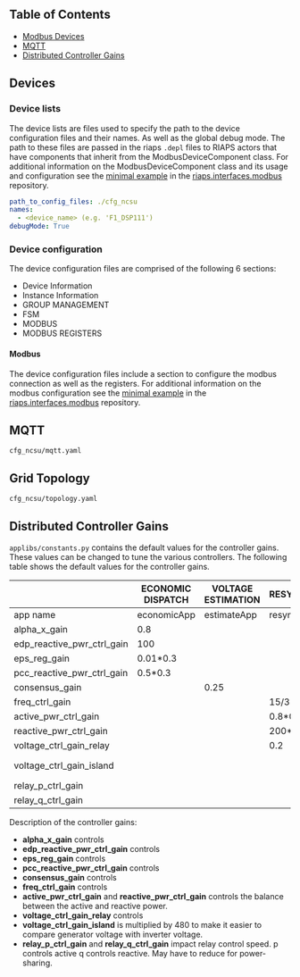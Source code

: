 ## Table of Contents
<!-- TOC -->
* [Modbus Devices](#modbus-devices)
* [MQTT](#mqtt)
* [Distributed Controller Gains](#distributed-controller-gains)
<!-- TOC -->

## Devices

### Device lists
The device lists are files used to specify the path to the device configuration files and their names. As well as the global debug mode. 
The path to these files are passed in the riaps `.depl` files to RIAPS actors that have components that inherit from the ModbusDeviceComponent class.
For additional information on the ModbusDeviceComponent class and its usage and configuration see the [minimal example](https://github.com/RIAPS/interface.modbus.libs/tree/main/example/Minimal) in the [riaps.interfaces.modbus](https://github.com/RIAPS/interface.modbus.libs/tree/main) repository.
```yaml
path_to_config_files: ./cfg_ncsu
names:
  - <device_name> (e.g. 'F1_DSP111')
debugMode: True
```

### Device configuration
The device configuration files are comprised of the following 6 sections:
* Device Information
* Instance Information
* GROUP MANAGEMENT
* FSM
* MODBUS 
* MODBUS REGISTERS


#### Modbus
The device configuration files include a section to configure the modbus connection as well as the registers.
For additional information on the modbus configuration see the [minimal example](https://github.com/RIAPS/interface.modbus.libs/tree/main/example/Minimal) in the [riaps.interfaces.modbus](https://github.com/RIAPS/interface.modbus.libs/tree/main) repository.




## MQTT
`cfg_ncsu/mqtt.yaml`

## Grid Topology
`cfg_ncsu/topology.yaml`

## Distributed Controller Gains
`applibs/constants.py` contains the default values for the controller gains. These values can be changed to tune the various controllers. The following table shows the default values for the controller gains.

|                            | ECONOMIC DISPATCH | VOLTAGE ESTIMATION | RESYNCHRONIZATION | RELAY OPEN           | RELAY CLOSE           | SECONDARY CONTROL |
|----------------------------|-------------------|--------------------|-------------------|----------------------|-----------------------|-------------------|
| app name                   | economicApp       | estimateApp        | resyncApp         | reconfigRelayOpenApp | reconfigRelayCloseApp | secondApp         |
| alpha_x_gain               | 0.8               |                    |                   |                      |                       |                   |
| edp_reactive_pwr_ctrl_gain | 100               |                    |                   |                      |                       |                   |
| eps_reg_gain               | 0.01*0.3          |                    |                   |                      |                       |                   |
| pcc_reactive_pwr_ctrl_gain | 0.5*0.3           |                    |                   |                      |                       |                   |
| consensus_gain             |                   | 0.25               |                   |                      |                       |                   |
| freq_ctrl_gain             |                   |                    | 15/3              |                      | 15/3                  | 15/3              |
| active_pwr_ctrl_gain       |                   |                    | 0.8*0.1           | 0.8*0.1              | 0.8*0.1               | 0.8*0.1           |
| reactive_pwr_ctrl_gain     |                   |                    | 200*0.1           | 200*0.1              | 200*0.1               | 200*0.1           |
| voltage_ctrl_gain_relay    |                   |                    | 0.2               |                      | 0.2                   |                   |
| voltage_ctrl_gain_island   |                   |                    |                   |                      |                       | 0.2 * 20 * 480    |
| relay_p_ctrl_gain          |                   |                    |                   | 0.0002               |                       |                   |
| relay_q_ctrl_gain          |                   |                    |                   | 0.05                 |                       |                   |


Description of the controller gains:
* **alpha_x_gain** controls
* **edp_reactive_pwr_ctrl_gain** controls
* **eps_reg_gain** controls
* **pcc_reactive_pwr_ctrl_gain** controls
* **consensus_gain** controls
* **freq_ctrl_gain** controls
* **active_pwr_ctrl_gain** and **reactive_pwr_ctrl_gain** controls the balance between the active and reactive power.
* **voltage_ctrl_gain_relay** controls
* **voltage_ctrl_gain_island** is multiplied by 480 to make it easier to compare generator voltage with inverter voltage.
* **relay_p_ctrl_gain** and **relay_q_ctrl_gain** impact relay control speed. p controls active q controls reactive. May have to reduce for power-sharing.

